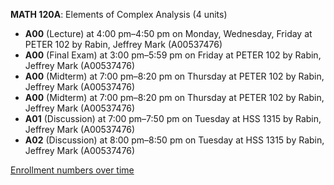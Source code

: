 **MATH 120A**: Elements of Complex Analysis (4 units)

- **A00** (Lecture) at 4:00 pm–4:50 pm on Monday, Wednesday, Friday at PETER 102 by Rabin, Jeffrey Mark (A00537476)
- **A00** (Final Exam) at 3:00 pm–5:59 pm on Friday at PETER 102 by Rabin, Jeffrey Mark (A00537476)
- **A00** (Midterm) at 7:00 pm–8:20 pm on Thursday at PETER 102 by Rabin, Jeffrey Mark (A00537476)
- **A00** (Midterm) at 7:00 pm–8:20 pm on Thursday at PETER 102 by Rabin, Jeffrey Mark (A00537476)
- **A01** (Discussion) at 7:00 pm–7:50 pm on Tuesday at HSS 1315 by Rabin, Jeffrey Mark (A00537476)
- **A02** (Discussion) at 8:00 pm–8:50 pm on Tuesday at HSS 1315 by Rabin, Jeffrey Mark (A00537476)

[Enrollment numbers over time](./MATH120A.tsv)
